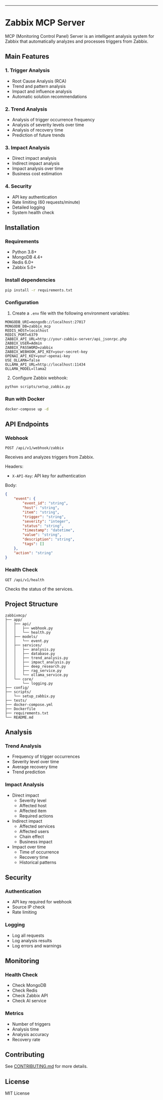 -----

# Zabbix MCP Server

MCP (Monitoring Control Panel) Server is an intelligent analysis system for Zabbix that automatically analyzes and processes triggers from Zabbix.

## Main Features

### 1\. Trigger Analysis

  * Root Cause Analysis (RCA)
  * Trend and pattern analysis
  * Impact and influence analysis
  * Automatic solution recommendations

### 2\. Trend Analysis

  * Analysis of trigger occurrence frequency
  * Analysis of severity levels over time
  * Analysis of recovery time
  * Prediction of future trends

### 3\. Impact Analysis

  * Direct impact analysis
  * Indirect impact analysis
  * Impact analysis over time
  * Business cost estimation

### 4\. Security

  * API key authentication
  * Rate limiting (60 requests/minute)
  * Detailed logging
  * System health check

## Installation

### Requirements

  * Python 3.8+
  * MongoDB 4.4+
  * Redis 6.0+
  * Zabbix 5.0+

### Install dependencies

```bash
pip install -r requirements.txt
```

### Configuration

1.  Create a `.env` file with the following environment variables:

<!-- end list -->

```env
MONGODB_URI=mongodb://localhost:27017
MONGODB_DB=zabbix_mcp
REDIS_HOST=localhost
REDIS_PORT=6379
ZABBIX_API_URL=http://your-zabbix-server/api_jsonrpc.php
ZABBIX_USER=Admin
ZABBIX_PASSWORD=zabbix
ZABBIX_WEBHOOK_API_KEY=your-secret-key
OPENAI_API_KEY=your-openai-key
USE_OLLAMA=false
OLLAMA_API_URL=http://localhost:11434
OLLAMA_MODEL=llama2
```

2.  Configure Zabbix webhook:

<!-- end list -->

```bash
python scripts/setup_zabbix.py
```

### Run with Docker

```bash
docker-compose up -d
```

## API Endpoints

### Webhook

```
POST /api/v1/webhook/zabbix
```

Receives and analyzes triggers from Zabbix.

Headers:

  * `X-API-Key`: API key for authentication

Body:

```json
{
    "event": {
        "event_id": "string",
        "host": "string",
        "item": "string",
        "trigger": "string",
        "severity": "integer",
        "status": "string",
        "timestamp": "datetime",
        "value": "string",
        "description": "string",
        "tags": []
    },
    "action": "string"
}
```

### Health Check

```
GET /api/v1/health
```

Checks the status of the services.

## Project Structure

```
zabbixmcp/
├── app/
│   ├── api/
│   │   ├── webhook.py
│   │   └── health.py
│   ├── models/
│   │   └── event.py
│   ├── services/
│   │   ├── analysis.py
│   │   ├── database.py
│   │   ├── trend_analysis.py
│   │   ├── impact_analysis.py
│   │   ├── deep_research.py
│   │   ├── rag_service.py
│   │   └── ollama_service.py
│   └── core/
│       └── logging.py
├── config/
├── scripts/
│   └── setup_zabbix.py
├── tests/
├── docker-compose.yml
├── Dockerfile
├── requirements.txt
└── README.md
```

## Analysis

### Trend Analysis

  * Frequency of trigger occurrences
  * Severity level over time
  * Average recovery time
  * Trend prediction

### Impact Analysis

  * Direct impact
      * Severity level
      * Affected host
      * Affected item
      * Required actions
  * Indirect impact
      * Affected services
      * Affected users
      * Chain effect
      * Business impact
  * Impact over time
      * Time of occurrence
      * Recovery time
      * Historical patterns

## Security

### Authentication

  * API key required for webhook
  * Source IP check
  * Rate limiting

### Logging

  * Log all requests
  * Log analysis results
  * Log errors and warnings

## Monitoring

### Health Check

  * Check MongoDB
  * Check Redis
  * Check Zabbix API
  * Check AI service

### Metrics

  * Number of triggers
  * Analysis time
  * Analysis accuracy
  * Recovery rate

## Contributing

See [CONTRIBUTING.md](https://www.google.com/search?q=CONTRIBUTING.md) for more details.

## License

MIT License
